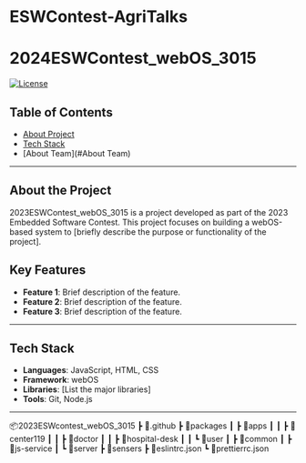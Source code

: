 # ESWContest-AgriTalks
# 2024ESWContest_webOS_3015

[![License](https://img.shields.io/badge/license-MIT-blue.svg)](LICENSE)

## Table of Contents
- [About Project](#about-the-project)
- [Tech Stack](#tech-stack)
- [About Team](#About Team)

---

## About the Project

2023ESWContest_webOS_3015 is a project developed as part of the 2023 Embedded Software Contest. This project focuses on building a webOS-based system to [briefly describe the purpose or functionality of the project].


## Key Features
- **Feature 1**: Brief description of the feature.
- **Feature 2**: Brief description of the feature.
- **Feature 3**: Brief description of the feature.

---

## Tech Stack
- **Languages**: JavaScript, HTML, CSS
- **Framework**: webOS
- **Libraries**: [List the major libraries]
- **Tools**: Git, Node.js

---

📦2023ESWcontest_webOS_3015
┣ 📂.github
┣ 📂packages
┃ ┣ 📂apps
┃ ┃ ┣ 📂center119
┃ ┃ ┣ 📂doctor
┃ ┃ ┣ 📂hospital-desk
┃ ┃ ┗ 📂user
┃ ┣ 📂common
┃ ┣ 📂js-service
┃ ┗ 📂server
┣ 📂sensers
┣ 📜eslintrc.json
┗ 📜prettierrc.json

